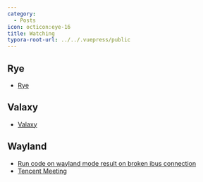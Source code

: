 ```yaml
---
category:
  - Posts
icon: octicon:eye-16
title: Watching
typora-root-url: ../../.vuepress/public
---
```


## Rye

- [Rye](https://rye-up.com)

## Valaxy

- [Valaxy](https://github.com/YunYouJun/valaxy)

## Wayland

- [Run code on wayland mode result on broken ibus connection](https://github.com/microsoft/vscode/issues/167757)
- [Tencent Meeting](https://aur.archlinux.org/packages/wemeet-bin)
